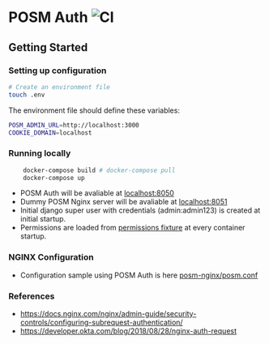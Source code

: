 # POSM Auth ![CI](https://github.com/posm/posm-auth/workflows/CI/badge.svg)

## Getting Started

### Setting up configuration

```bash
# Create an environment file
touch .env
```

The environment file should define these variables:

```sh
POSM_ADMIN_URL=http://localhost:3000
COOKIE_DOMAIN=localhost
```

### Running locally

```bash
    docker-compose build # docker-compose pull
    docker-compose up
```

- POSM Auth will be avaliable at [localhost:8050](http://localhost:8050)
- Dummy POSM Nginx server will be avaliable at [localhost:8051](http://localhost:8051)
- Initial django super user with credentials (admin:admin123) is created at initial startup.
- Permissions are loaded from [permissions fixture](https://github.com/posm/posm-auth/blob/master/apps/group/fixtures/component_permissions.json) at every container startup.

### NGINX Configuration

- Configuration sample using POSM Auth is here [posm-nginx/posm.conf](https://github.com/posm/posm-auth/blob/master/posm-nginx/posm.conf)

### References

- https://docs.nginx.com/nginx/admin-guide/security-controls/configuring-subrequest-authentication/
- https://developer.okta.com/blog/2018/08/28/nginx-auth-request
